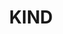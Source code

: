 ---
codehost: https://github.com/https://github.com/kubernetes-sigs/kind
keywords:
- Kubernetes IN Docker
logohandle: github_kubernetes-sig_kind
sort: kind
title: KIND
website: https://github.com/kubernetes-sigs/kind
---